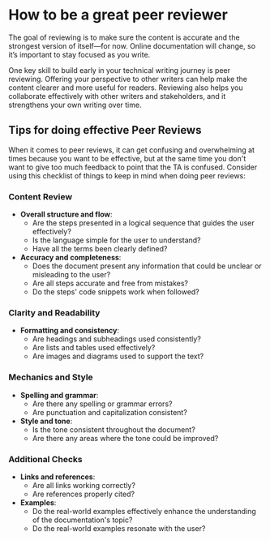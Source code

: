 # How to be a great peer reviewer

The goal of reviewing is to make sure the content is accurate and the strongest version of itself—for now. Online documentation will change, so it’s important to stay focused as you write.

One key skill to build early in your technical writing journey is peer reviewing. Offering your perspective to other writers can help make the content clearer and more useful for readers. Reviewing also helps you collaborate effectively with other writers and stakeholders, and it strengthens your own writing over time.

## Tips for doing effective Peer Reviews

When it comes to peer reviews, it can get confusing and overwhelming at times because you want to be effective, but at the same time you don't want to give too much feedback to point that the TA is confused. Consider using this checklist of things to keep in mind when doing peer reviews:

### Content Review

* **Overall structure and flow**:
  * Are the steps presented in a logical sequence that guides the user effectively?
  * Is the language simple for the user to understand?
  * Have all the terms been clearly defined?
* **Accuracy and completeness**:
  * Does the document present any information that could be unclear or misleading to the user?
  * Are all steps accurate and free from mistakes?
  * Do the steps' code snippets work when followed?

### Clarity and Readability

* **Formatting and consistency**:
  * Are headings and subheadings used consistently?
  * Are lists and tables used effectively?
  * Are images and diagrams used to support the text?

### Mechanics and Style

* **Spelling and grammar**:
  * Are there any spelling or grammar errors?
  * Are punctuation and capitalization consistent?
* **Style and tone**:
  * Is the tone consistent throughout the document?
  * Are there any areas where the tone could be improved?

### Additional Checks

* **Links and references**:
  * Are all links working correctly?
  * Are references properly cited?
* **Examples**:
  * Do the real-world examples effectively enhance the understanding of the documentation's topic?
  * Do the real-world examples resonate with the user?
